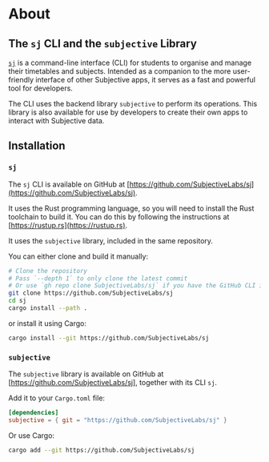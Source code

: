 # About
## The `sj` CLI and the `subjective` Library
[`sj`](https://github.com/SubjectiveLabs/sj) is a command-line interface (CLI) for students to organise and manage their timetables and subjects. Intended as a companion to the more user-friendly interface of other Subjective apps, it serves as a fast and powerful tool for developers.

The CLI uses the backend library `subjective` to perform its operations. This library is also available for use by developers to create their own apps to interact with Subjective data.

## Installation

### `sj`

The `sj` CLI is available on GitHub at [https://github.com/SubjectiveLabs/sj](https://github.com/SubjectiveLabs/sj).

It uses the Rust programming language, so you will need to install the Rust toolchain to build it. You can do this by following the instructions at [https://rustup.rs](https://rustup.rs).

It uses the `subjective` library, included in the same repository.

You can either clone and build it manually:

```bash
# Clone the repository
# Pass `--depth 1` to only clone the latest commit
# Or use `gh repo clone SubjectiveLabs/sj` if you have the GitHub CLI installed
git clone https://github.com/SubjectiveLabs/sj
cd sj
cargo install --path .

```

or install it using Cargo:

```bash
cargo install --git https://github.com/SubjectiveLabs/sj
```

### `subjective`

The `subjective` library is available on GitHub at [https://github.com/SubjectiveLabs/sj], together with its CLI `sj`.

Add it to your `Cargo.toml` file:

```toml
[dependencies]
subjective = { git = "https://github.com/SubjectiveLabs/sj" }
```

Or use Cargo:

```bash
cargo add --git https://github.com/SubjectiveLabs/sj
```
